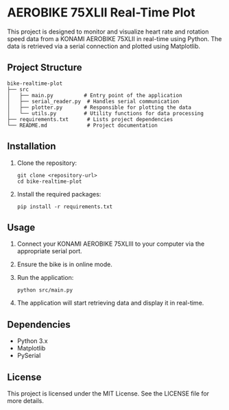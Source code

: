 # AEROBIKE 75XLII Real-Time Plot

This project is designed to monitor and visualize heart rate and rotation speed data from a KONAMI AEROBIKE 75XLII in real-time using Python. The data is retrieved via a serial connection and plotted using Matplotlib.

## Project Structure

```
bike-realtime-plot
├── src
│   ├── main.py          # Entry point of the application
│   ├── serial_reader.py  # Handles serial communication
│   ├── plotter.py       # Responsible for plotting the data
│   └── utils.py         # Utility functions for data processing
├── requirements.txt      # Lists project dependencies
└── README.md             # Project documentation
```

## Installation

1. Clone the repository:
   ```
   git clone <repository-url>
   cd bike-realtime-plot
   ```

2. Install the required packages:
   ```
   pip install -r requirements.txt
   ```

## Usage

1. Connect your KONAMI AEROBIKE 75XLIII to your computer via the appropriate serial port.
2. Ensure the bike is in online mode.
3. Run the application:
   ```
   python src/main.py
   ```

4. The application will start retrieving data and display it in real-time.

## Dependencies

- Python 3.x
- Matplotlib
- PySerial

## License

This project is licensed under the MIT License. See the LICENSE file for more details.
